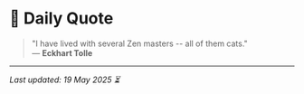 # 📜 Daily Quote

> "I have lived with several Zen masters -- all of them cats."  
> — **Eckhart Tolle**

---

_Last updated: 19 May 2025 ⏳_
